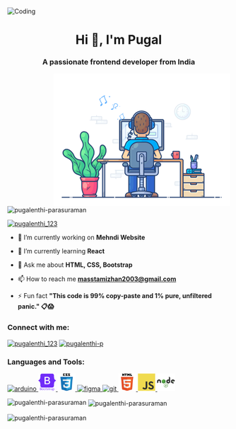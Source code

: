 <img align="center" alt="Coding" src="https://raw.githubusercontent.com/jsuarezruiz/jsuarezruiz/master/images/coding.gif](https://images-wixmp-ed30a86b8c4ca887773594c2.wixmp.com/f/c83c004e-1370-4756-88e5-4071de797088/dgdq8br-09cc7ad6-a021-47a5-b0e0-917b12b0f7a7.gif?token=eyJ0eXAiOiJKV1QiLCJhbGciOiJIUzI1NiJ9.eyJzdWIiOiJ1cm46YXBwOjdlMGQxODg5ODIyNjQzNzNhNWYwZDQxNWVhMGQyNmUwIiwiaXNzIjoidXJuOmFwcDo3ZTBkMTg4OTgyMjY0MzczYTVmMGQ0MTVlYTBkMjZlMCIsIm9iaiI6W1t7InBhdGgiOiJcL2ZcL2M4M2MwMDRlLTEzNzAtNDc1Ni04OGU1LTQwNzFkZTc5NzA4OFwvZGdkcThici0wOWNjN2FkNi1hMDIxLTQ3YTUtYjBlMC05MTdiMTJiMGY3YTcuZ2lmIn1dXSwiYXVkIjpbInVybjpzZXJ2aWNlOmZpbGUuZG93bmxvYWQiXX0.tqRMtE-b2QiI2nnefNxSDMJvZCcYqFmq2ccg_Xfzqb8" />
<h1 align="center">Hi 👋, I'm Pugal</h1>
<h3 align="center">A passionate frontend developer from India</h3>
<img align="right" alt="Programmer" width="400" src="https://raw.githubusercontent.com/jsuarezruiz/jsuarezruiz/master/images/coding.gif" />

<p align="left"> <img src="https://komarev.com/ghpvc/?username=pugalenthi-parasuraman&label=Profile%20views&color=0e75b6&style=flat" alt="pugalenthi-parasuraman" /> </p>

<p align="left"> <a href="https://twitter.com/pugalenthi_123" target="blank"><img src="https://img.shields.io/twitter/follow/pugalenthi_123?logo=twitter&style=for-the-badge" alt="pugalenthi_123" /></a> </p>

- 🔭 I’m currently working on **Mehndi Website**

- 🌱 I’m currently learning **React**

- 💬 Ask me about **HTML, CSS, Bootstrap**

- 📫 How to reach me **masstamizhan2003@gmail.com**

- ⚡ Fun fact **"This code is 99% copy-paste and 1% pure, unfiltered panic." 📋😱**

<h3 align="left">Connect with me:</h3>
<p align="left">
<a href="https://twitter.com/pugalenthi_123" target="blank"><img align="center" src="https://raw.githubusercontent.com/rahuldkjain/github-profile-readme-generator/master/src/images/icons/Social/twitter.svg" alt="pugalenthi_123" height="30" width="40" /></a>
<a href="https://linkedin.com/in/pugalenthi-p" target="blank"><img align="center" src="https://raw.githubusercontent.com/rahuldkjain/github-profile-readme-generator/master/src/images/icons/Social/linked-in-alt.svg" alt="pugalenthi-p" height="30" width="40" /></a>
</p>

<h3 align="left">Languages and Tools:</h3>
<p align="left"> <a href="https://www.arduino.cc/" target="_blank" rel="noreferrer"> <img src="https://cdn.worldvectorlogo.com/logos/arduino-1.svg" alt="arduino" width="40" height="40"/> </a> <a href="https://getbootstrap.com" target="_blank" rel="noreferrer"> <img src="https://raw.githubusercontent.com/devicons/devicon/master/icons/bootstrap/bootstrap-plain-wordmark.svg" alt="bootstrap" width="40" height="40"/> </a> <a href="https://www.w3schools.com/css/" target="_blank" rel="noreferrer"> <img src="https://raw.githubusercontent.com/devicons/devicon/master/icons/css3/css3-original-wordmark.svg" alt="css3" width="40" height="40"/> </a> <a href="https://www.figma.com/" target="_blank" rel="noreferrer"> <img src="https://www.vectorlogo.zone/logos/figma/figma-icon.svg" alt="figma" width="40" height="40"/> </a> <a href="https://git-scm.com/" target="_blank" rel="noreferrer"> <img src="https://www.vectorlogo.zone/logos/git-scm/git-scm-icon.svg" alt="git" width="40" height="40"/> </a> <a href="https://www.w3.org/html/" target="_blank" rel="noreferrer"> <img src="https://raw.githubusercontent.com/devicons/devicon/master/icons/html5/html5-original-wordmark.svg" alt="html5" width="40" height="40"/> </a> <a href="https://developer.mozilla.org/en-US/docs/Web/JavaScript" target="_blank" rel="noreferrer"> <img src="https://raw.githubusercontent.com/devicons/devicon/master/icons/javascript/javascript-original.svg" alt="javascript" width="40" height="40"/> </a> <a href="https://nodejs.org" target="_blank" rel="noreferrer"> <img src="https://raw.githubusercontent.com/devicons/devicon/master/icons/nodejs/nodejs-original-wordmark.svg" alt="nodejs" width="40" height="40"/> </a> </p>

<p><img align="left" src="https://github-readme-stats.vercel.app/api/top-langs?username=pugalenthi-parasuraman&show_icons=true&locale=en&layout=compact" alt="pugalenthi-parasuraman" /></p>

<p>&nbsp;<img align="center" src="https://github-readme-stats.vercel.app/api?username=pugalenthi-parasuraman&show_icons=true&locale=en" alt="pugalenthi-parasuraman" /></p>

<p><img align="center" src="https://github-readme-streak-stats.herokuapp.com/?user=pugalenthi-parasuraman&" alt="pugalenthi-parasuraman" /></p>
